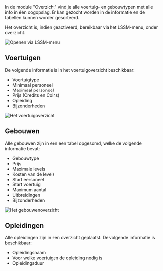In de module "Overzicht" vind je alle voertuig- en gebouwtypen met alle info in één oogopslag.
Er kan gezocht worden in de informatie en de tabellen kunnen worden gesorteerd.

Het overzicht is, indien geactiveerd, bereikbaar via het LSSM-menu, onder overzicht.

![Openen via LSSM-menu](./Overview_Menu_nl_NL.png)

## Voertuigen

De volgende informatie is in het voertuigoverzicht beschikbaar:

* Voertuigtype
* Minimaal personeel
* Maximaal personeel
* Prijs (Credits en Coins)
* Opleiding
* Bijzonderheden

![Het voertuigoverzicht](./Overview_vehicles_nl_NL.png)

## Gebouwen

Alle gebouwen zijn in een een tabel opgesomd, welke de volgende informatie bevat:

* Gebouwtype
* Prijs
* Maximale levels
* Kosten van de levels
* Start eersoneel
* Start voertuig
* Maximum aantal
* Uitbreidingen
* Bijzonderheden

![Het gebouwenoverzicht](./Overview_buildings_nl_NL.png)

## Opleidingen

Alle opleidingen zijn in een overzicht geplaatst. De volgende informatie is beschikbaar:

* Opleidingsnaam
* Voor welke voertuigen de opleiding nodig is
* Opleidingsduur
